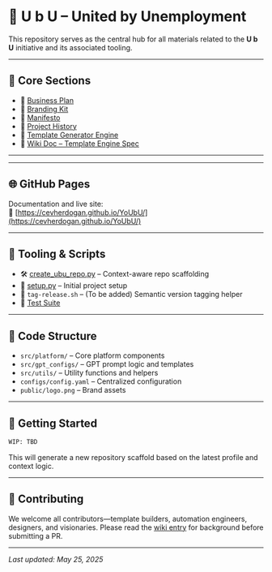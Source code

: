 # 🐝 U b U – United by Unemployment

This repository serves as the central hub for all materials related to the **U b U** initiative and its associated tooling.

---

## 📂 Core Sections

- 📄 [Business Plan](./business_plan/README.md)  
- 🎨 [Branding Kit](./branding_kit/UbU_UnitedByUnemployment.md)  
- 🧠 [Manifesto](./docs/manifesto.md)  
- 🧾 [Project History](./docs/business_plan.md)  
- 🧩 [Template Generator Engine](./road_map/template_generator/README.md)  
- 📘 [Wiki Doc – Template Engine Spec](./docs/wiki/Template-Generator-Engine.md)  

---

---

## 🌐 GitHub Pages

Documentation and live site:  
🔗 [https://cevherdogan.github.io/YoUbU/](https://cevherdogan.github.io/YoUbU/)

---

## 🧰 Tooling & Scripts

- 🛠️ [create_ubu_repo.py](./create_ubu_repo.py) – Context-aware repo scaffolding  
- 🔧 [setup.py](./scripts/setup.py) – Initial project setup  
- 🔁 `tag-release.sh` – (To be added) Semantic version tagging helper  
- 🧪 [Test Suite](./tests/test_main.py)

---

## 📁 Code Structure

- `src/platform/` – Core platform components  
- `src/gpt_configs/` – GPT prompt logic and templates  
- `src/utils/` – Utility functions and helpers  
- `configs/config.yaml` – Centralized configuration  
- `public/logo.png` – Brand assets

---

## 🚀 Getting Started

```bash
WIP: TBD
````

This will generate a new repository scaffold based on the latest profile and context logic.

---

## 🌱 Contributing

We welcome all contributors—template builders, automation engineers, designers, and visionaries. Please read the [wiki entry](./docs/wiki/Template-Generator-Engine.md) for background before submitting a PR.

---

*Last updated: May 25, 2025*

